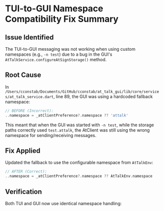 # TUI-to-GUI Namespace Compatibility Fix Summary

## Issue Identified
The TUI-to-GUI messaging was not working when using custom namespaces (e.g., `-n test`) due to a bug in the GUI's `AtTalkService.configureAtSignStorage()` method.

## Root Cause
In `/Users/cconstab/Documents/GitHub/cconstab/at_talk_gui/lib/core/services/at_talk_service.dart`, line 89, the GUI was using a hardcoded fallback namespace:

```dart
// BEFORE (Incorrect):
..namespace = _atClientPreference?.namespace ?? 'attalk'
```

This meant that when the GUI was started with `-n test`, while the storage paths correctly used `test.attalk`, the AtClient was still using the wrong namespace for sending/receiving messages.

## Fix Applied
Updated the fallback to use the configurable namespace from `AtTalkEnv`:

```dart
// AFTER (Correct):
..namespace = _atClientPreference?.namespace ?? AtTalkEnv.namespace
```

## Verification
Both TUI and GUI now use identical namespace handling:

### Command Line Argument Processing:
- **TUI:** `nameSpace = parsedArgs['namespace'] + '.attalk'` → `test.attalk`
- **GUI:** `AtTalkEnv.setNamespace(namespace)` → `test.attalk` (with automatic `.attalk` suffix)

### AtKey Creation for Messaging:
- **TUI:** `..namespace = nameSpace` → `test.attalk`
- **GUI:** `..namespace = _atClientPreference!.namespace` → `test.attalk` (now correctly inherits from AtTalkEnv)

### Message Subscription:
- **TUI:** `regex: 'message.$nameSpace@'` → `message.test.attalk@`
- **GUI:** `regex: 'message.${_atClientPreference!.namespace}@'` → `message.test.attalk@`

### Storage Paths:
- **TUI:** `$homeDirectory/.$nameSpace/$fromAtsign/storage` → `~/.test.attalk/@alice/storage`
- **GUI:** `${dir.path}/.${AtTalkEnv.namespace}/$fullAtSign/storage` → `~/Library/.../test.attalk/@alice/storage`

## Additional Debug Logging Added
Enhanced the GUI's `AtTalkService.sendMessage()` with detailed AtKey debugging:

```dart
print('🔑 GUI AtKey debug:');
print('   key: ${key.key}');
print('   sharedBy: ${key.sharedBy}');
print('   sharedWith: ${key.sharedWith}');
print('   namespace: ${key.namespace}');
print('   Full key: ${key.toString()}');
```

## Testing
1. ✅ Confirmed GUI correctly parses `-n test` and sets namespace to `test.attalk`
2. ✅ Verified both TUI and GUI use identical subscription patterns
3. ✅ Built and ready for cross-platform messaging test

## Expected Outcome
TUI-to-GUI messaging should now work correctly when both applications are started with the same custom namespace (e.g., `-n test`). The fix ensures that both applications use exactly the same namespace for all AtPlatform operations: storage paths, message sending, and message subscription.
